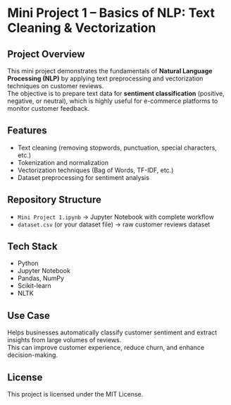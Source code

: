 # Mini Project 1 – Basics of NLP: Text Cleaning & Vectorization

## Project Overview
This mini project demonstrates the fundamentals of **Natural Language Processing (NLP)** by applying text preprocessing and vectorization techniques on customer reviews.  
The objective is to prepare text data for **sentiment classification** (positive, negative, or neutral), which is highly useful for e-commerce platforms to monitor customer feedback.

## Features
- Text cleaning (removing stopwords, punctuation, special characters, etc.)
- Tokenization and normalization
- Vectorization techniques (Bag of Words, TF-IDF, etc.)
- Dataset preprocessing for sentiment analysis

## Repository Structure
- `Mini Project 1.ipynb` → Jupyter Notebook with complete workflow  
- `dataset.csv` (or your dataset file) → raw customer reviews dataset  

## Tech Stack
- Python  
- Jupyter Notebook  
- Pandas, NumPy  
- Scikit-learn  
- NLTK  

## Use Case
Helps businesses automatically classify customer sentiment and extract insights from large volumes of reviews.  
This can improve customer experience, reduce churn, and enhance decision-making.

## License
This project is licensed under the MIT License.
